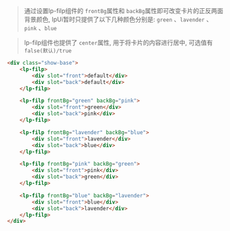>通过设置lp-filp组件的 `frontBg`属性和 `backBg`属性即可改变卡片的正反两面背景颜色, lpUi暂时只提供了以下几种颜色分别是: `green` 、`lavender` 、`pink` 、`blue`

>lp-filp组件也提供了 `center`属性, 用于将卡片的内容进行居中, 可选值有 `false(默认)/true`

```html
<div class="show-base">
    <lp-filp>
        <div slot="front">default</div>
        <div slot="back">default</div>
    </lp-filp>

    <lp-filp frontBg="green" backBg="pink">
        <div slot="front">green</div>
        <div slot="back">pink</div>
    </lp-filp>

    <lp-filp frontBg="lavender" backBg="blue">
        <div slot="front">lavender</div>
        <div slot="back">blue</div>
    </lp-filp>

    <lp-filp frontBg="pink" backBg="green">
        <div slot="front">pink</div>
        <div slot="back">green</div>
    </lp-filp>

    <lp-filp frontBg="blue" backBg="lavender">
        <div slot="front">blue</div>
        <div slot="back">lavender</div>
    </lp-filp>
</div>
```